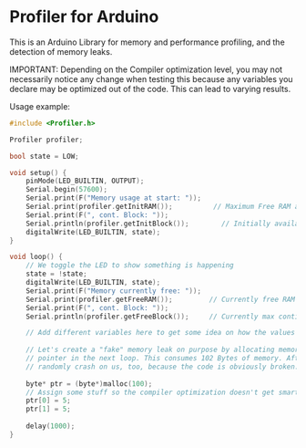 # Profiler for Arduino

This is an Arduino Library for memory and performance profiling, and the detection of memory leaks.

IMPORTANT: Depending on the Compiler optimization level, you may not necessarily notice any change when testing this
because any variables you declare may be optimized out of the code. This can lead to varying results.

Usage example:

~~~cpp
#include <Profiler.h>

Profiler profiler;

bool state = LOW;

void setup() {
    pinMode(LED_BUILTIN, OUTPUT);
    Serial.begin(57600);
    Serial.print(F("Memory usage at start: "));
    Serial.print(profiler.getInitRAM());          // Maximum Free RAM available initially
    Serial.print(F(", cont. Block: "));
    Serial.println(profiler.getInitBlock());        // Initially available max Block size
    digitalWrite(LED_BUILTIN, state);
}

void loop() {   
    // We toggle the LED to show something is happening 
    state = !state;
    digitalWrite(LED_BUILTIN, state);
    Serial.print(F("Memory currently free: "));
    Serial.print(profiler.getFreeRAM());         // Currently free RAM
    Serial.print(F(", cont. Block: "));
    Serial.println(profiler.getFreeBlock());     // Currently max continous Block   

    // Add different variables here to get some idea on how the values change!
    
    // Let's create a "fake" memory leak on purpose by allocating memory and then throwing away the
    // pointer in the next loop. This consumes 102 Bytes of memory. After a while the Arduino can 
    // randomly crash on us, too, because the code is obviously broken.
    
    byte* ptr = (byte*)malloc(100);
    // Assign some stuff so the compiler optimization doesn't get smart on us and optimizes this away
    ptr[0] = 5;
    ptr[1] = 5;
       
    delay(1000);
}
~~~
